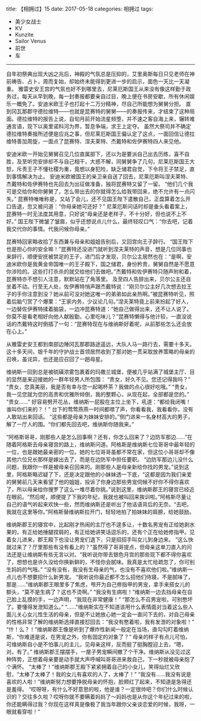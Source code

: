 title: 【相拥过】15
date: 2017-05-18
categories: 相拥过
tags:
- 美少女战士
- KV
- Kunzite
- Sailor Venus
- 前世
- 车
---

自年初祭典出现大凶之兆后，神殿的气氛总是压抑的，艾里奥斯每日只见老师在神前祷告、占卜，周而复始，却始终未能得到更进一步的启示，面色一天比一天凝重。<!--more-->
雅雷史安王宫的气氛也好不到哪里去，尼莱厄斯国王从来没有像这样勤于政务过，每天从早到晚，每一封奏报都要亲自过目，晚上便在书房安歇，所有休闲娱乐一概免了。安迪米欧王子也打起十二万分精神，尽自己所能想为舅舅分担。
直到冈瓦那郡守德拉维特——也就是昆赛特的舅舅——的奏报传来，才结束了这种局面。德拉维特的报告上说，自旬月前开始流星频堕，并不速之客自海上来，辗转难通言语，现下以奥里诺科河为界，暂息争端，求王上定夺。
虽然大祭司并不确定德拉维特奏报所述便是应兆之事，但尼莱厄斯国王偏认定了这点，一面回信让德拉维特善加周旋，一面点了昆赛特、涅夫莱特、杰戴特和佐伊赛特四人来见他。

安迪米欧一开始见舅舅召见几位直属部下，还以为是要派自己出去历练，喜不自胜，及至听完安排却不与自己相干，大惑不解，同舅舅争了几句，尼莱厄斯国王大怒，斥责王子不懂社稷为重，竟想以身犯险，缺乏储君自觉，下令将王子禁足，直到事情解决为止。
安迪米欧被国王的亲卫亲自送了回去，尼莱厄斯叫涅夫莱特、杰戴特和佐伊赛特也先回去为出征做准备，独将昆赛特又留了一留。
“他们几个我可是交给你和你舅舅了，怎么带出去的你就得怎么给我带回来，绝不允许有一点闪失。”
昆赛特唯唯称是，又站了会儿，还不见国王陛下遣散自己，正盘算着怎么开口告退，忽又被问道：“你母亲她可还好？”
尼莱厄斯问话时却是垂头看着案上，昆赛特一时无法度其用意，只好说“母亲还是老样子，不十分好，但也说不上不好。”
国王陛下微皱了皱眉，似乎还想说点儿什么，最终轻叹口气：“你去吧，记着我交代你的事情。代我问候你母亲。”

昆赛特回家略收拾了东西兼与母亲和姐姐告别后，又回宫向王子辞行。
“国王陛下也是担心你的安全嘛！”昆赛特还没进门就听到涅夫莱特的声音，想是几位同事也来辞行，顺便安抚被禁足的王子，进门后才发现，贝尔公主居然也在：“是啊，安迪米欧你是我黄金帝国唯一的王子殿下，国之储君，身份矜贵，舅舅自然是不愿意你涉险的。这些打打杀杀的就交给他们去做吧。”杰戴特和佐伊赛特只随声附和着，昆赛特亦不想引人注意，默默站在了角落里。
及至四人告辞出来，贝尔公主还自坐着不动。行至无人处，佐伊赛特悄声跟杰戴特说：“刚贝尔公主好几次想去拉王子的手你注意到没？她从前可没对她这唯一的弟弟如此亲热啊。”被昆赛特听见，照着后脑勺赏了个爆栗：“王家内务，少议论几句。”涅夫莱特竟上前来扮起了好人，一边替佐伊赛特揉着脑袋，一边冲昆赛特道：“她自己做得出来，还不让人说了。你莫不是看老相好向他人献殷勤，心里吃味儿？”昆赛特懒得与他计较，一直没说话的杰戴特这时倒插了一句：“昆赛特现在与维纳斯好着呢，从前那些怎么还会放在心上。”

从雅雷史安王都到南部边陲冈瓦那郡路途遥远，大队人马一路行去，需要十多天。这十多天间，银千年的守护战士首领居然收到了那对她一贯采取放养策略的母亲的召唤，虽诧异，也还是应召回了一趟母星。

维纳斯一回到总是被硫磺浓雾包裹着的玛撒兰城堡，便被几乎站满了城堡主厅、目的显然是来迎接她的一群年轻男人所包围：
“贵女，好久不见。您还记得我吗？”
“贵女，您真美丽，我是否有幸与您一起喝杯茶？我做的点心很好吃哦。”
“贵女，我一见您就为您的高贵和优雅所倾倒，我的整颗心，从现在起，全部都是您的。”
“贵女……”
好容易劈开花丛，维纳斯一屁股在主位上坐下，吼道：“都给我闭嘴！谁叫你们来的？！”
台下的莺莺燕燕一时间都噤了声，你看看我，我看看你，没有人敢站出来回话。
“这些都是母亲为妹妹安排的。”侧门进来一名身材高大的男子，解了一厅人的围。“你们都先回去吧，维纳斯你随我来。”

“阿格斯哥哥，刚那些人是怎么回事啊？还有，你怎么回来了？边防军那边……”在随着阿格斯去母亲寝宫的路上，维纳斯问道。阿格斯是维纳斯七位哥哥中最年轻的一位，也是跟她最亲密的一位。她的七位哥哥虽都不常在家，但这位小哥哥却不像其他六位兄长那样是嫁出去了，而是在边防军中担任要职。
“边防军那边儿没什么问题，我跟你一样是被母亲召回来的。刚那些人是母亲新给你找的男宠。”说到这里，阿格斯略迟疑了下，还是决定跟他的小妹妹透一下底，“这都是因为我们亲爱的舅舅前几天来看望了他的姐姐，投诉了你身边那些男宠伺候不好你不得你喜欢了，所以母亲给你搜罗了这么一堆尽着你挑。”说到这里，维纳斯郡王的寝宫已经近在眼前。“然后呢，顺便提了下我的年纪，我就也被叫回来挨训啦。”阿格斯尽量让自己的语气听起来欢快一些，然而维纳斯还是听出了他话语背后的无奈。“去吧，我就在这里等你。”阿格斯替维纳斯拉开门，轻轻地拍了拍妹妹的肩膀，给她鼓励。

维纳斯郡王的寝宫中，比起刚才热闹的主厅也不遑多让，十数名男宠有正给她剥水果的，有正给她捶腿捏肩的，有正给她讲笑话逗乐的，还有个正在给她修指甲。见着女儿进来，郡王殿下也没让男宠们退下，只是招招手叫女儿到身边来。
“这么快就过来了？厅里那些有没有看上的？”虽然得了哥哥提点，但母亲这单刀直入的问法还是让维纳斯有些无言以对。“我听说你带去银色月宫的那些现下都不得你喜欢了，想想也是许久没给你换新鲜的，不怪你会腻味。我真是太忙给疏忽了，你可别生妈妈的气哦。”
“没有没有，我没有生母亲的气，也没有不喜欢他们啦。”维纳斯一点儿也不想要招什么新男宠。
“我听说你最近都不怎么招他们侍寝，不是腻味了，那是……”维纳斯郡王眼里多了焦虑，甩开为自己修指甲的男宠，拿手来搭女儿的额头，“莫不是生病了？这也不烫啊。”
“我没有生病啦！”维纳斯一边去挡母亲在自己脸上乱摸的手，一边声明，“我现在非常健康！”
“那怎么不召男宠啦，可别憋坏了。要懂得发泄知道么。”
“……”维纳斯实在不知道该用什么表情面对当着这么些人面儿关心女儿性生活的母亲，但是不让她放心她一定会一直问下去的，对自己母亲的性格非常了解的维纳斯选择直接怼回去：“我没有憋着啦，我有发泄的对象啦！”
“什！么？！”维纳斯郡王像是听到了爆炸性新闻一般定在当场，直勾勾盯着维纳斯，“你难道是说，在男宠之外，你有固定的对象了？”
母亲的样子有点儿可怕，可维纳斯自小是不怕事儿的主儿，见母亲这样，反而挺了挺胸膛迎上去，“嗯，对。有了。”
维纳斯郡王摆摆手，一屋子男宠瞬间撤了个干净。维纳斯从没见过这种阵势，正想着母亲要是动手就大声呼喊叫哥哥进来救自己，下一秒就被母亲抱了个满怀。
“太棒了！”维纳斯郡王殿下紧紧拥着自己的小女儿，笑得灿烂又欣慰，“太棒了太棒了！我的女儿有喜欢的人了，太棒了！”
“我没有……我没有说是喜欢的人啦！”维纳斯努力想要挣脱母亲的怀抱，脸颊红了起来，不知道是急得还是羞得。
“哎呀呀，有什么不好意思的啦，他是谁？一定很帅吧？你们什么时候认识的？交往多久啦？哎呀你就不要瞒着妈妈了～妈妈也是从你这个年纪过来的啦，你还能瞒得过我？你现在这样真是像极了我当年跟你父亲谈恋爱的时候，我呀，一眼就看穿啦！”